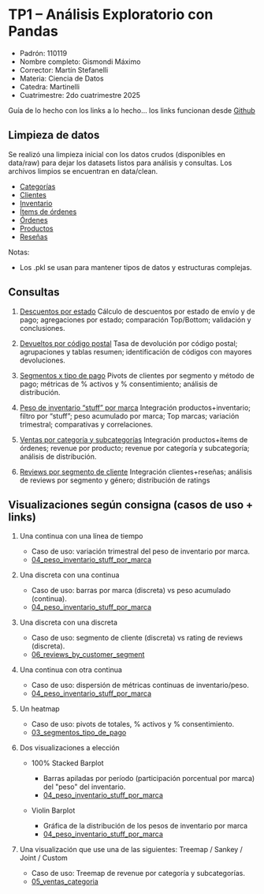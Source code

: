 # TP1 – Análisis Exploratorio con Pandas

* Padrón: 110119
* Nombre completo: Gismondi Máximo
* Corrector: Martín Stefanelli
* Materia: Ciencia de Datos
* Catedra: Martinelli
* Cuatrimestre: 2do cuatrimestre 2025


Guía de lo hecho con los links a lo hecho... los links funcionan desde [Github](https://github.com/maximogismondi/cdd-martinelli/blob/main/tps/tp1/informe.md)

## Limpieza de datos

Se realizó una limpieza inicial con los datos crudos (disponibles en data/raw) para dejar los datasets listos para análisis y consultas. Los archivos limpios se encuentran en data/clean.

* [Categorías](cleaning_data/categories.ipynb)
* [Clientes](cleaning_data/customers.ipynb)
* [Inventario](cleaning_data/inventory_logs.ipynb)
* [Ítems de órdenes](cleaning_data/order_items.ipynb)
* [Órdenes](cleaning_data/orders.ipynb)
* [Productos](cleaning_data/products.ipynb)
* [Reseñas](cleaning_data/reviews.ipynb)

Notas:
- Los .pkl se usan para mantener tipos de datos y estructuras complejas.

## Consultas

1) [Descuentos por estado](querys/01_descuentos_estado.ipynb)
    Cálculo de descuentos por estado de envío y de pago; agregaciones por estado; comparación Top/Bottom; validación y conclusiones.

2) [Devueltos por código postal](querys/02_devueltos_codigo_postal.ipynb)
    Tasa de devolución por código postal; agrupaciones y tablas resumen; identificación de códigos con mayores devoluciones.

3) [Segmentos x tipo de pago](querys/03_segmentos_tipo_de_pago.ipynb)
    Pivots de clientes por segmento y método de pago; métricas de % activos y % consentimiento; análisis de distribución.

4) [Peso de inventario “stuff” por marca](querys/04_peso_inventario_stuff_por_marca.ipynb)
    Integración productos+inventario; filtro por “stuff”; peso acumulado por marca; Top marcas; variación trimestral; comparativas y correlaciones.

5) [Ventas por categoría y subcategorías](querys/05_ventas_categoria.ipynb)
    Integración productos+ítems de órdenes; revenue por producto; revenue por categoría y subcategoría; análisis de distribución.

6) [Reviews por segmento de cliente](querys/06_reviews_by_customer_segment.ipynb)
    Integración clientes+reseñas; análisis de reviews por segmento y género; distribución de ratings

## Visualizaciones según consigna (casos de uso + links)

1. Una continua con una línea de tiempo
    - Caso de uso: variación trimestral del peso de inventario por marca.
    - [04_peso_inventario_stuff_por_marca](querys/04_peso_inventario_stuff_por_marca.ipynb)

2. Una discreta con una continua
    - Caso de uso: barras por marca (discreta) vs peso acumulado (continua).
    - [04_peso_inventario_stuff_por_marca](querys/04_peso_inventario_stuff_por_marca.ipynb)

3. Una discreta con una discreta
    - Caso de uso: segmento de cliente (discreta) vs rating de reviews (discreta).
    - [06_reviews_by_customer_segment](querys/06_reviews_by_customer_segment.ipynb)

4. Una continua con otra continua
    - Caso de uso: dispersión de métricas continuas de inventario/peso.
    - [04_peso_inventario_stuff_por_marca](querys/04_peso_inventario_stuff_por_marca.ipynb)

5. Un heatmap
    - Caso de uso: pivots de totales, % activos y % consentimiento.
    - [03_segmentos_tipo_de_pago](querys/03_segmentos_tipo_de_pago.ipynb)

6. Dos visualizaciones a elección
    - 100% Stacked Barplot
        - Barras apiladas por período (participación porcentual por marca) del "peso" del inventario.
        - [04_peso_inventario_stuff_por_marca](querys/04_peso_inventario_stuff_por_marca.ipynb)
    
    - Violin Barplot
        - Gráfica de la distribución de los pesos de inventario por marca
        - [04_peso_inventario_stuff_por_marca](querys/04_peso_inventario_stuff_por_marca.ipynb)

7. Una visualización que use una de las siguientes: Treemap / Sankey / Joint / Custom
    - Caso de uso: Treemap de revenue por categoría y subcategorías.
    - [05_ventas_categoria](querys/05_ventas_categoria.ipynb)